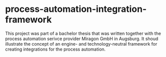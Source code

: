 # process-automation-integration-framework

This project was part of a bachelor thesis that was written together with the process automation serivce provider Miragon GmbH in Augsburg.
It shoud illustrate the concept of an engine- and technology-neutral framework for creating integrations for the process automation.

